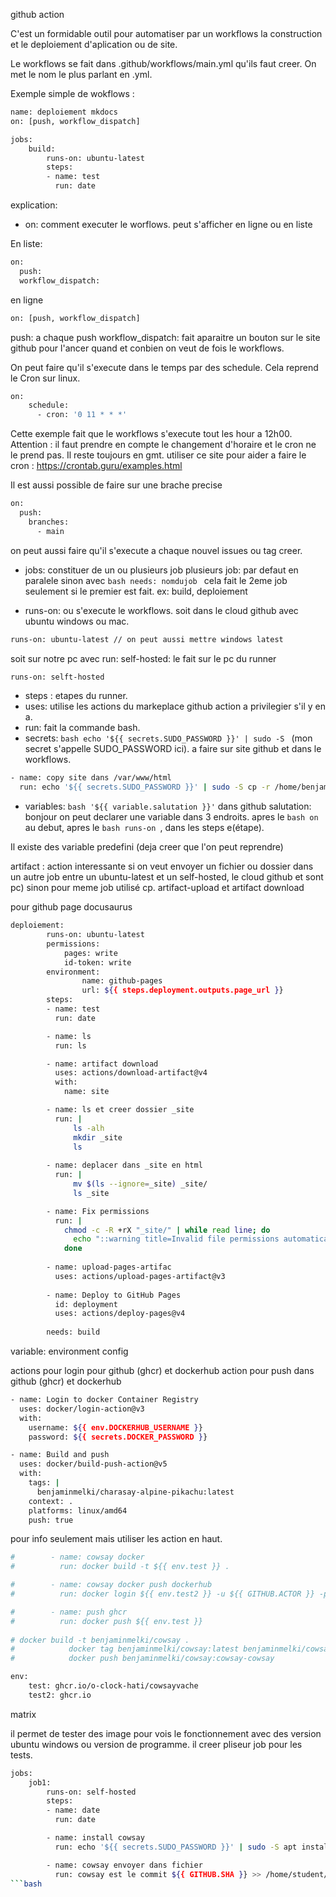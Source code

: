 github action

C'est un formidable outil pour automatiser par un workflows la construction et le deploiement d'aplication ou de site.

Le workflows se fait dans .github/workflows/main.yml qu'ils faut creer. On met le nom le plus parlant en .yml.

Exemple simple de wokflows :

```bash
name: deploiement mkdocs
on: [push, workflow_dispatch]

jobs:
    build:
        runs-on: ubuntu-latest
        steps:
        - name: test
          run: date
```

explication:
- on: comment executer le worflows. peut s'afficher en ligne ou en liste

En liste:

```bash
on:
  push:
  workflow_dispatch:
```
en ligne 

```bash
on: [push, workflow_dispatch]
```

push: a chaque push
workflow_dispatch: fait aparaitre un bouton sur le site github pour l'ancer quand et                          conbien on veut de fois le workflows.

On peut faire qu'il s'execute dans le temps par des schedule. Cela reprend le Cron sur linux.

```bash
on:
    schedule:
      - cron: '0 11 * * *'
```

Cette exemple fait que le workflows s'execute tout les hour a 12h00. 
Attention : il faut prendre en compte le changement d'horaire et le cron ne le prend pas. Il reste toujours en gmt.
utiliser ce site pour aider a faire le cron : https://crontab.guru/examples.html

Il est aussi possible de faire sur une brache precise

```bash
on:
  push:
    branches:
      - main
```
on peut aussi faire qu'il s'execute a chaque nouvel issues ou tag creer.

- jobs: constituer de un ou plusieurs job 
     plusieurs job: par defaut en paralele sinon avec ```bash needs: nomdujob ``` cela fait le 2eme job seulement si le premier est fait. 
     ex: build, deploiement

- runs-on: ou s'execute le workflows.
  soit dans le cloud github avec ubuntu windows ou mac.

```bash
runs-on: ubuntu-latest // on peut aussi mettre windows latest 
```

soit sur notre pc avec run: self-hosted: le fait sur le pc du runner

```bash
runs-on: selft-hosted
```

- steps : etapes du runner.
- uses: utilise les actions du markeplace github action a privilegier s'il y en a.
- run: fait la commande bash.
- secrets: ```bash echo '${{ secrets.SUDO_PASSWORD }}' | sudo -S ``` (mon secret s'appelle SUDO_PASSWORD ici). a faire sur site github et dans le workflows.

```bash
- name: copy site dans /var/www/html
  run: echo '${{ secrets.SUDO_PASSWORD }}' | sudo -S cp -r /home/benjamin/site/* /var/www/html
```

- variables: ```bash '${{ variable.salutation }}'``` dans github salutation: bonjour
 on peut declarer une variable dans 3 endroits. apres le ```bash on ``` au debut, apres le ```bash runs-on ```, dans les steps e(étape). 

Il existe des variable predefini (deja creer que l'on peut reprendre)

artifact : action interessante si on veut envoyer un fichier ou dossier dans un autre job entre un ubuntu-latest et un self-hosted, le cloud github et sont pc) sinon pour meme job utilisé cp.
artifact-upload et artifact download

pour github page docusaurus

```bash
deploiement:
        runs-on: ubuntu-latest
        permissions:
            pages: write     
            id-token: write 
        environment:
                name: github-pages
                url: ${{ steps.deployment.outputs.page_url }}
        steps:
        - name: test
          run: date

        - name: ls
          run: ls

        - name: artifact download
          uses: actions/download-artifact@v4
          with: 
            name: site

        - name: ls et creer dossier _site
          run: |
              ls -alh
              mkdir _site
              ls
  
        - name: deplacer dans _site en html
          run: |          
              mv $(ls --ignore=_site) _site/
              ls _site

        - name: Fix permissions
          run: |
            chmod -c -R +rX "_site/" | while read line; do
              echo "::warning title=Invalid file permissions automatically fixed::$line"
            done
    
        - name: upload-pages-artifac
          uses: actions/upload-pages-artifact@v3 
              
        - name: Deploy to GitHub Pages
          id: deployment
          uses: actions/deploy-pages@v4
            
        needs: build
```
variable:
environment
config

actions pour login pour github (ghcr) et dockerhub
action pour push dans github (ghcr) et dockerhub

```bash
- name: Login to docker Container Registry
  uses: docker/login-action@v3
  with:
    username: ${{ env.DOCKERHUB_USERNAME }}
    password: ${{ secrets.DOCKER_PASSWORD }}

- name: Build and push
  uses: docker/build-push-action@v5
  with:
    tags: |
      benjaminmelki/charasay-alpine-pikachu:latest
    context: .
    platforms: linux/amd64
    push: true
```

pour info seulement mais utiliser les action en haut.

```bash
#        - name: cowsay docker
#          run: docker build -t ${{ env.test }} .

#        - name: cowsay docker push dockerhub
#          run: docker login ${{ env.test2 }} -u ${{ GITHUB.ACTOR }} -p ${{ secrets.GITHUB_TOKEN }}

#        - name: push ghcr       
#          run: docker push ${{ env.test }}
        
# docker build -t benjaminmelki/cowsay .
#            docker tag benjaminmelki/cowsay:latest benjaminmelki/cowsay:cowsay-cowsay
#            docker push benjaminmelki/cowsay:cowsay-cowsay
```

```bash
env:
    test: ghcr.io/o-clock-hati/cowsayvache
    test2: ghcr.io
```

matrix

il permet de tester des image pour vois le fonctionnement avec des version ubuntu windows ou version de programme. il creer pliseur job pour les tests.

```bash
jobs:
    job1:
        runs-on: self-hosted
        steps:
        - name: date
          run: date

        - name: install cowsay
          run: echo '${{ secrets.SUDO_PASSWORD }}' | sudo -S apt install -y cowsay

        - name: cowsay envoyer dans fichier
          run: cowsay est le commit ${{ GITHUB.SHA }} >> /home/student/cow.txt
```bash

